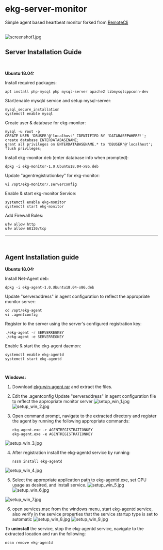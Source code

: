 # ekg-server-monitor
Simple agent based heartbeat monitor forked from  [RemoteCli](https://github.com/Jtaylorthegreat/RemoteCLI)
<br>
<br>

![screenshot1.jpg](https://raw.githubusercontent.com/Jtaylorthegreat/ekg-server-monitor/master/screenshots/screenshot1.jpg)


## **Server Installation Guide**

<br>

**Ubuntu 18.04:**

Install required packages:

	apt install php-mysql php mysql-server apache2 libmysqlcppconn-dev
	
Start/enable mysqld service and setup mysql-server:

	mysql_secure_installation
	systemctl enable mysql
Create user & database for ekg-monitor:
	
	mysql -u root -p 
	CREATE USER 'DBUSER'@'localhost' IDENTIFIED BY 'DATABASEPWHERE!'; 
	create database ENTERDATABASENAME; 
	grant all privileges on ENTERDATABASENAME.* to 'DBUSER'@'localhost'; 
	flush privileges;
Install ekg-monitor deb (enter database info when prompted):

	dpkg -i ekg-monitor-1.0.Ubuntu18.04-x86.deb
Update "agentregistrationkey" for ekg-monitor:	

	vi /opt/ekg-monitor/.serverconfig  

Enable & start ekg-monitor Service:

	systemctl enable ekg-monitor
	systemctl start ekg-monitor
Add Firewall Rules:

	ufw allow http
	ufw allow 60130/tcp


<hr>


<br>

## Agent Installation guide


**Ubuntu 18.04:**

Install Net-Agent deb:

	dpkg -i ekg-agent-1.0.Ubuntu18.04-x86.deb
Update "serveraddress" in agent configuration to reflect the appropriate monitor server:
	
	cd /opt/ekg-agent
	vi .agentconfig 
Register to the server using the server's configured registration key:

	./ekg-agent -r SERVERREGKEY
	./ekg-agent -e SERVERREGKEY
Enable & start the ekg-agent daemon:

	systemctl enable ekg-agentd
	systemctl start ekg-agentd
	

<br>

**Windows:**

 1. Download
    [ekg-win-agent.rar](https://github.com/Jtaylorthegreat/ekg-server-monitor/blob/master/installers/ekg-win-agent.rar
    "ekg-win-agent.rar") and extract the files.
    
  
 2. Edit the .agentconfig Update "serveraddress" in agent configuration file to reflect the appropriate monitor server ![setup_win_1.jpg](https://raw.githubusercontent.com/Jtaylorthegreat/ekg-server-monitor/master/screenshots/setup_win_1.jpg)![setup_win_2.jpg](https://raw.githubusercontent.com/Jtaylorthegreat/ekg-server-monitor/master/screenshots/setup_win_2.jpg)
 3. Open command prompt, navigate to the extracted directory and register the agent by running the following appropriate commands:

        ekg-agent.exe -r AGENTREGISTRATIONKEY
        ekg-agent.exe -e AGENTREGISTRATIONKEY

 ![setup_win_3.jpg](https://raw.githubusercontent.com/Jtaylorthegreat/ekg-server-monitor/master/screenshots/setup_win_3.jpg)
 

 4. After registration install the ekg-agentd service by running: 
 

        nssm install ekg-agentd
        
![setup_win_4.jpg](https://raw.githubusercontent.com/Jtaylorthegreat/ekg-server-monitor/master/screenshots/setup_win_4.jpg)

 5. Select the appropriate application path to ekg-agentd.exe, set CPU usage as desired, and install service.
![setup_win_5.jpg](https://raw.githubusercontent.com/Jtaylorthegreat/ekg-server-monitor/master/screenshots/setup_win_5.jpg)
![setup_win_6.jpg](https://raw.githubusercontent.com/Jtaylorthegreat/ekg-server-monitor/master/screenshots/setup_win_6.jpg)

![setup_win_7.jpg](https://raw.githubusercontent.com/Jtaylorthegreat/ekg-server-monitor/master/screenshots/setup_win_7.jpg)

 6. open services.msc from the windows menu, start ekg-agentd service, also verify in the service properties that the service startup type is set to automatic
![setup_win_8.jpg](https://raw.githubusercontent.com/Jtaylorthegreat/ekg-server-monitor/master/screenshots/setup_win_8.jpg)
![setup_win_9.jpg](https://raw.githubusercontent.com/Jtaylorthegreat/ekg-server-monitor/master/screenshots/setup_win_9.jpg)

To **uninstall** the service, stop the ekg-agentd service, navigate to the extracted location and run the following:

    nssm remove ekg-agentd
